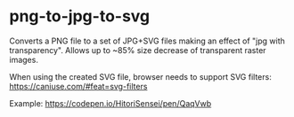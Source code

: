 # png-to-jpg-to-svg
Converts a PNG file to a set of JPG+SVG files making an effect of "jpg with transparency".
Allows up to ~85% size decrease of transparent raster images.

When using the created SVG file, browser needs to support SVG filters:
https://caniuse.com/#feat=svg-filters

Example:
https://codepen.io/HitoriSensei/pen/QaqVwb

